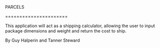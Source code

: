PARCELS

======================

This application will act as a shipping calculator, allowing the user to input package dimensions and weight and return the cost to ship.

By Guy Halperin and Tanner Steward

